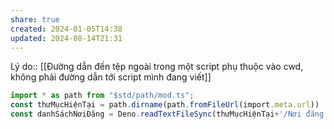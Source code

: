 ```yaml
---
share: true
created: 2024-01-05T14:38
updated: 2024-08-14T21:31
---
```

Lý do:: [[Đường dẫn đến tệp ngoài trong một script phụ thuộc vào cwd, không phải đường dẫn tới script mình đang viết]]
```ts
import * as path from "$std/path/mod.ts";
const thưMụcHiệnTại = path.dirname(path.fromFileUrl(import.meta.url))
const danhSáchNơiĐăng = Deno.readTextFileSync(thưMụcHiệnTại+'/Nơi đăng.yaml')
```